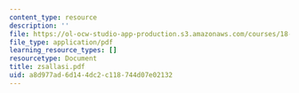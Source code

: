 ```yaml
---
content_type: resource
description: ''
file: https://ol-ocw-studio-app-production.s3.amazonaws.com/courses/18-996-random-matrix-theory-and-its-applications-spring-2004/a8d977ad6d144dc2c118744d07e02132_zsallasi.pdf
file_type: application/pdf
learning_resource_types: []
resourcetype: Document
title: zsallasi.pdf
uid: a8d977ad-6d14-4dc2-c118-744d07e02132
---
```

